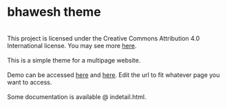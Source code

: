 # bhawesh theme
<br>
This project is licensed under the Creative Commons Attribution 4.0 International license. You may see more <a href="http://creativecommons.org/licenses/by/4.0/">here</a>.
<br><br>
This is a simple theme for a multipage website.<br><br>
Demo can be accessed <a href="http://htmlpreview.github.io/?https://github.com/seuvendthemes/bhawesh/blob/master/index.html">here</a> and <a href="http://htmlpreview.github.io/?https://github.com/seuvendthemes/bhawesh/blob/master/indetail.html">here</a>. Edit the url to fit whatever page you want to access.<br><br>Some documentation is available @ indetail.html.
